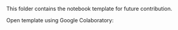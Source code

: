 This folder contains the notebook template for future contribution.

Open template using Google Colaboratory: 
